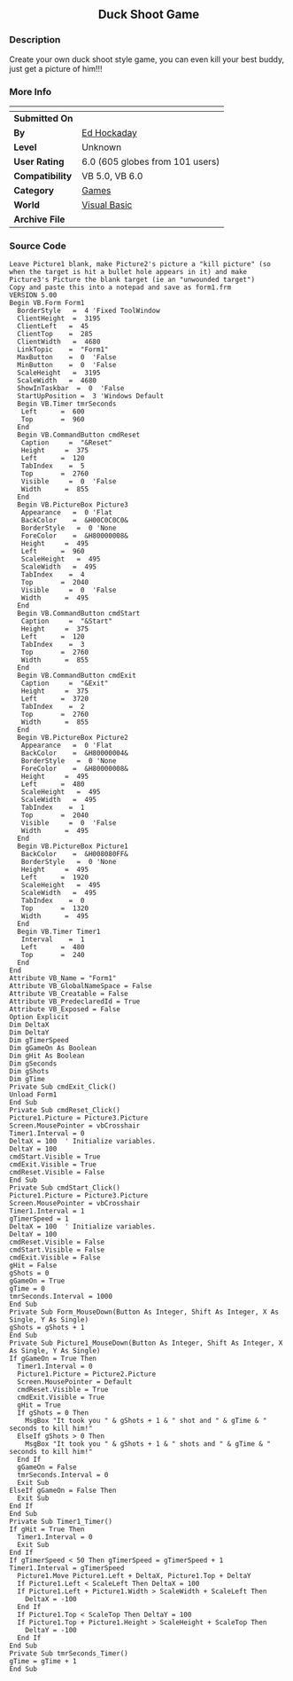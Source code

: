 ﻿<div align="center">

## Duck Shoot Game


</div>

### Description

Create your own duck shoot style game, you can even kill your best buddy, just get a picture of him!!!
 
### More Info
 


<span>             |<span>
---                |---
**Submitted On**   |
**By**             |[Ed Hockaday](https://github.com/Planet-Source-Code/PSCIndex/blob/master/ByAuthor/ed-hockaday.md)
**Level**          |Unknown
**User Rating**    |6.0 (605 globes from 101 users)
**Compatibility**  |VB 5\.0, VB 6\.0
**Category**       |[Games](https://github.com/Planet-Source-Code/PSCIndex/blob/master/ByCategory/games__1-38.md)
**World**          |[Visual Basic](https://github.com/Planet-Source-Code/PSCIndex/blob/master/ByWorld/visual-basic.md)
**Archive File**   |[](https://github.com/Planet-Source-Code/ed-hockaday-duck-shoot-game__1-1568/archive/master.zip)





### Source Code

```
Leave Picture1 blank, make Picture2's picture a "kill picture" (so when the target is hit a bullet hole appears in it) and make Picture3's Picture the blank target (ie an "unwounded target")
Copy and paste this into a notepad and save as form1.frm
VERSION 5.00
Begin VB.Form Form1
  BorderStyle   =  4 'Fixed ToolWindow
  ClientHeight  =  3195
  ClientLeft   =  45
  ClientTop    =  285
  ClientWidth   =  4680
  LinkTopic    =  "Form1"
  MaxButton    =  0  'False
  MinButton    =  0  'False
  ScaleHeight   =  3195
  ScaleWidth   =  4680
  ShowInTaskbar  =  0  'False
  StartUpPosition =  3 'Windows Default
  Begin VB.Timer tmrSeconds
   Left      =  600
   Top       =  960
  End
  Begin VB.CommandButton cmdReset
   Caption     =  "&Reset"
   Height     =  375
   Left      =  120
   TabIndex    =  5
   Top       =  2760
   Visible     =  0  'False
   Width      =  855
  End
  Begin VB.PictureBox Picture3
   Appearance   =  0 'Flat
   BackColor    =  &H00C0C0C0&
   BorderStyle   =  0 'None
   ForeColor    =  &H80000008&
   Height     =  495
   Left      =  960
   ScaleHeight   =  495
   ScaleWidth   =  495
   TabIndex    =  4
   Top       =  2040
   Visible     =  0  'False
   Width      =  495
  End
  Begin VB.CommandButton cmdStart
   Caption     =  "&Start"
   Height     =  375
   Left      =  120
   TabIndex    =  3
   Top       =  2760
   Width      =  855
  End
  Begin VB.CommandButton cmdExit
   Caption     =  "&Exit"
   Height     =  375
   Left      =  3720
   TabIndex    =  2
   Top       =  2760
   Width      =  855
  End
  Begin VB.PictureBox Picture2
   Appearance   =  0 'Flat
   BackColor    =  &H80000004&
   BorderStyle   =  0 'None
   ForeColor    =  &H80000008&
   Height     =  495
   Left      =  480
   ScaleHeight   =  495
   ScaleWidth   =  495
   TabIndex    =  1
   Top       =  2040
   Visible     =  0  'False
   Width      =  495
  End
  Begin VB.PictureBox Picture1
   BackColor    =  &H008080FF&
   BorderStyle   =  0 'None
   Height     =  495
   Left      =  1920
   ScaleHeight   =  495
   ScaleWidth   =  495
   TabIndex    =  0
   Top       =  1320
   Width      =  495
  End
  Begin VB.Timer Timer1
   Interval    =  1
   Left      =  480
   Top       =  240
  End
End
Attribute VB_Name = "Form1"
Attribute VB_GlobalNameSpace = False
Attribute VB_Creatable = False
Attribute VB_PredeclaredId = True
Attribute VB_Exposed = False
Option Explicit
Dim DeltaX
Dim DeltaY
Dim gTimerSpeed
Dim gGameOn As Boolean
Dim gHit As Boolean
Dim gSeconds
Dim gShots
Dim gTime
Private Sub cmdExit_Click()
Unload Form1
End Sub
Private Sub cmdReset_Click()
Picture1.Picture = Picture3.Picture
Screen.MousePointer = vbCrosshair
Timer1.Interval = 0
DeltaX = 100  ' Initialize variables.
DeltaY = 100
cmdStart.Visible = True
cmdExit.Visible = True
cmdReset.Visible = False
End Sub
Private Sub cmdStart_Click()
Picture1.Picture = Picture3.Picture
Screen.MousePointer = vbCrosshair
Timer1.Interval = 1
gTimerSpeed = 1
DeltaX = 100  ' Initialize variables.
DeltaY = 100
cmdReset.Visible = False
cmdStart.Visible = False
cmdExit.Visible = False
gHit = False
gShots = 0
gGameOn = True
gTime = 0
tmrSeconds.Interval = 1000
End Sub
Private Sub Form_MouseDown(Button As Integer, Shift As Integer, X As Single, Y As Single)
gShots = gShots + 1
End Sub
Private Sub Picture1_MouseDown(Button As Integer, Shift As Integer, X As Single, Y As Single)
If gGameOn = True Then
  Timer1.Interval = 0
  Picture1.Picture = Picture2.Picture
  Screen.MousePointer = Default
  cmdReset.Visible = True
  cmdExit.Visible = True
  gHit = True
  If gShots = 0 Then
    MsgBox "It took you " & gShots + 1 & " shot and " & gTime & " seconds to kill him!"
  ElseIf gShots > 0 Then
    MsgBox "It took you " & gShots + 1 & " shots and " & gTime & " seconds to kill him!"
  End If
  gGameOn = False
  tmrSeconds.Interval = 0
  Exit Sub
ElseIf gGameOn = False Then
  Exit Sub
End If
End Sub
Private Sub Timer1_Timer()
If gHit = True Then
  Timer1.Interval = 0
  Exit Sub
End If
If gTimerSpeed < 50 Then gTimerSpeed = gTimerSpeed + 1
Timer1.Interval = gTimerSpeed
  Picture1.Move Picture1.Left + DeltaX, Picture1.Top + DeltaY
  If Picture1.Left < ScaleLeft Then DeltaX = 100
  If Picture1.Left + Picture1.Width > ScaleWidth + ScaleLeft Then
    DeltaX = -100
  End If
  If Picture1.Top < ScaleTop Then DeltaY = 100
  If Picture1.Top + Picture1.Height > ScaleHeight + ScaleTop Then
    DeltaY = -100
  End If
End Sub
Private Sub tmrSeconds_Timer()
gTime = gTime + 1
End Sub
```

